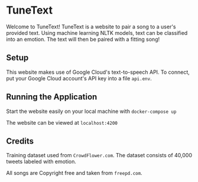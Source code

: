 # TuneText
Welcome to TuneText!  TuneText is a website to pair a song to a user's provided text.  Using machine learning NLTK models, text can be classified into an emotion.  The text will then be paired with a fitting song!

## Setup
This website makes use of Google Cloud's text-to-speech API.  To connect, put your Google Cloud account's API key into a file `api.env`.

## Running the Application
Start the website easily on your local machine with `docker-compose up`

The website can be viewed at `localhost:4200`

## Credits
Training dataset used from `CrowdFlower.com`.  The dataset consists of 40,000 tweets labeled with emotion.

All songs are Copyright free and taken from `freepd.com`.
